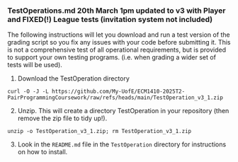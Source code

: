 ### TestOperations.md 20th March 1pm updated to v3 with Player and FIXED(!) League tests (invitation system not included)

The following instructions will let you download and run a test version of the grading script so you fix any issues with your code before submitting it.
This is not a comprehensive test of all operational requirements, but is provided to support your own testing programs. (i.e. when grading a wider set of tests will be used).

1. Download the TestOperation directory

```
curl -O -J -L https://github.com/My-UofE/ECM1410-2025T2-PairProgrammingCoursework/raw/refs/heads/main/TestOperation_v3_1.zip
```

2. Unzip. This will create a directory TestOperation in your repository (then remove the zip file to tidy up!).

```
unzip -o TestOperation_v3_1.zip; rm TestOperation_v3_1.zip
```

3. Look in the `README.md` file in the `TestOperation` directory for instructions on how to install.

